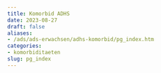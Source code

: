 ```yaml
---
title: Komorbid ADHS
date: 2023-08-27
draft: false
aliases:
- /ads/ads-erwachsen/adhs-komorbid/pg_index.htm
categories:
- komorbiditaeten
slug: pg_index
---
```



